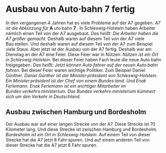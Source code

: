 # Ausbau von Auto·bahn 7 fertig

In den vergangenen 4 Jahren hat es viele Probleme auf der A7 gegeben. 
*A7 ist die Abkürzung für* **A** uto·bahn **7** . In Schleswig-Holstein haben Arbeiter nämlich einen Teil von der A7 ausgebaut. *Das heißt:* 
*Die Arbeiter haben die A7 größer gemacht.* Deshalb waren auf diesem Teil von der A7 viele Bau·stellen. Und deshalb waren auf diesem Teil von der A7 zum Beispiel viele Staus. Aber jetzt ist der Ausbau von der A7 fertig. Deshalb war am Dienstag an der A7 eine Feier. Diese Feier war in Nützen. 
*Nützen ist ein Ort in Schleswig-Holstein.* Bei dieser Feier haben Fach·leute die neue Auto·bahn freigegeben. *Das heißt:* 
*Jetzt können Auto·fahrer auf der neuen Auto·bahn fahren.* Bei dieser Feier waren wichtige Politiker. Zum Beispiel Daniel Günther. 
*Daniel Günther ist der Minister·präsident von Schleswig-Holstein.* 
*Ein Minister·präsident ist der Chef von einem Bundes·land.* 
*Und Enak Ferlemann.* 
*Enak Ferlemann ist ein wichtiger Mitarbeiter im Bundes·verkehrs·ministerium.* 
*Das Bundes·verkehrs·ministerium kümmert sich um den Verkehr in Deutschland.* 

## Ausbau zwischen Hamburg und Bordesholm
Der Ausbau war auf einer langen Strecke von der A7. Diese Strecke ist 70 Kilometer lang. Und diese Strecke ist zwischen Hamburg und Bordesholm. 
*Bordesholm ist ein Ort in Schleswig-Holstein.* Auf einem Teil von dieser Strecke hat die A7 jetzt 8 Fahr·spuren. Und auf einem anderen Teil von dieser Strecke hat die A7 jetzt 6 Fahr·spuren. 
